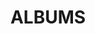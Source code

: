 ---
layout: album_gallery
resource: instagram
title: "ALBUMS"
description: "archive"
active: gallery
header-img: "img/gallery-bg.jpg"
images:
- image_path: /maitho9x/bikini/20230818_202049_367737935_1048410836148588_5933136430000820275_n.jpg
  gallery-folder: /gallery/maitho9x/bikini/
  gallery-name: bikini
  gallery-date: March 2025
- image_path: /maitho9x/bikini+1/20211226_131104_269901389_267146368735941_4657377446117234078_n.jpg
  gallery-folder: /gallery/maitho9x/bikini+1/
  gallery-name: bikini+1
  gallery-date: March 2025
- image_path: /maitho9x/New folder/20220609_161238_286339583_937827624281349_1704423342513454857_n.jpg
  gallery-folder: /gallery/maitho9x/New folder/
  gallery-name: New folder
  gallery-date: March 2025
- image_path: /maitho9x/vay/20220603_202145_285271186_339200791627792_6959041037546072334_n.jpg
  gallery-folder: /gallery/maitho9x/vay/
  gallery-name: vay
  gallery-date: March 2025
---